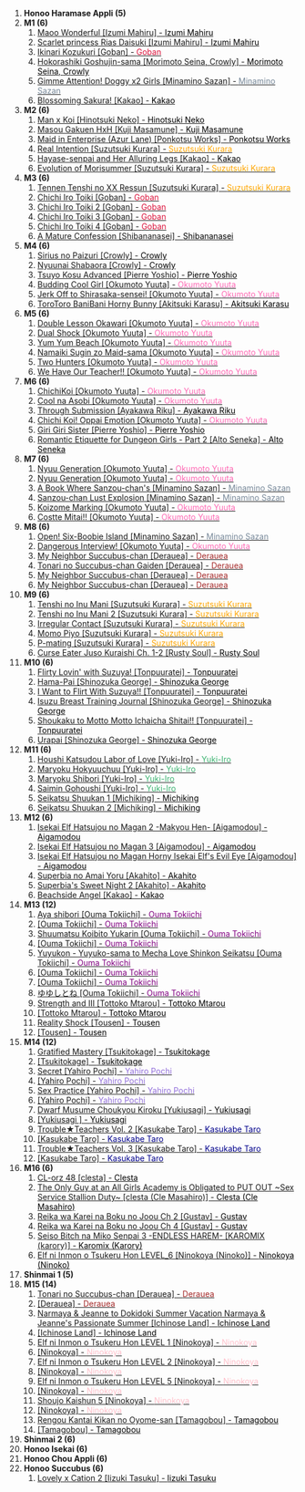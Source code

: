 1. **Honoo Haramase Appli (5)** 
2. **M1 (6)** 
	1. [Maoo Wonderful [Izumi Mahiru] - <span style="color:black">Izumi Mahiru</span>](https://track24.ru/google/?q=Maoo%20Wonderful%20%5BIzumi%20Mahiru%5D%20-%20%3Cspan%20style%3D%22color%3Ablack%22%3EIzumi%20Mahiru%3C/span%3E) 
	1. [Scarlet princess Rias Daisuki [Izumi Mahiru] - <span style="color:black">Izumi Mahiru</span>](https://track24.ru/google/?q=Scarlet%20princess%20Rias%20Daisuki%20%5BIzumi%20Mahiru%5D%20-%20%3Cspan%20style%3D%22color%3Ablack%22%3EIzumi%20Mahiru%3C/span%3E) 
	1. [Ikinari Kozukuri [Goban] - <span style="color:crimson">Goban</span>](https://track24.ru/google/?q=Ikinari%20Kozukuri%20%5BGoban%5D%20-%20%3Cspan%20style%3D%22color%3Acrimson%22%3EGoban%3C/span%3E) 
	1. [Hokorashiki Goshujin-sama [Morimoto Seina, Crowly] - <span style="color:black">Morimoto Seina</span>, <span style="color:black">Crowly</span>](https://track24.ru/google/?q=Hokorashiki%20Goshujin-sama%20%5BMorimoto%20Seina%2C%20Crowly%5D%20-%20%3Cspan%20style%3D%22color%3Ablack%22%3EMorimoto%20Seina%3C/span%3E%2C%20%3Cspan%20style%3D%22color%3Ablack%22%3ECrowly%3C/span%3E) 
	1. [Gimme Attention! Doggy x2 Girls [Minamino Sazan] - <span style="color:LightSlateGrey">Minamino Sazan</span>](https://track24.ru/google/?q=Gimme%20Attention%21%20Doggy%20x2%20Girls%20%5BMinamino%20Sazan%5D%20-%20%3Cspan%20style%3D%22color%3ALightSlateGrey%22%3EMinamino%20Sazan%3C/span%3E) 
	1. [Blossoming Sakura! [Kakao] - <span style="color:black">Kakao</span>](https://track24.ru/google/?q=Blossoming%20Sakura%21%20%5BKakao%5D%20-%20%3Cspan%20style%3D%22color%3Ablack%22%3EKakao%3C/span%3E) 
3. **M2 (6)** 
	1. [Man x Koi [Hinotsuki Neko] - <span style="color:black">Hinotsuki Neko</span>](https://track24.ru/google/?q=Man%20x%20Koi%20%5BHinotsuki%20Neko%5D%20-%20%3Cspan%20style%3D%22color%3Ablack%22%3EHinotsuki%20Neko%3C/span%3E) 
	1. [Masou Gakuen HxH [Kuji Masamune] - <span style="color:black">Kuji Masamune</span>](https://track24.ru/google/?q=Masou%20Gakuen%20HxH%20%5BKuji%20Masamune%5D%20-%20%3Cspan%20style%3D%22color%3Ablack%22%3EKuji%20Masamune%3C/span%3E) 
	1. [Maid in Enterprise (Azur Lane) [Ponkotsu Works] - <span style="color:black">Ponkotsu Works</span>](https://track24.ru/google/?q=Maid%20in%20Enterprise%20%28Azur%20Lane%29%20%5BPonkotsu%20Works%5D%20-%20%3Cspan%20style%3D%22color%3Ablack%22%3EPonkotsu%20Works%3C/span%3E) 
	1. [Real Intention [Suzutsuki Kurara] - <span style="color:orange">Suzutsuki Kurara</span>](https://track24.ru/google/?q=Real%20Intention%20%5BSuzutsuki%20Kurara%5D%20-%20%3Cspan%20style%3D%22color%3Aorange%22%3ESuzutsuki%20Kurara%3C/span%3E) 
	1. [Hayase-senpai and Her Alluring Legs [Kakao] - <span style="color:black">Kakao</span>](https://track24.ru/google/?q=Hayase-senpai%20and%20Her%20Alluring%20Legs%20%5BKakao%5D%20-%20%3Cspan%20style%3D%22color%3Ablack%22%3EKakao%3C/span%3E) 
	1. [Evolution of Morisummer [Suzutsuki Kurara] - <span style="color:orange">Suzutsuki Kurara</span>](https://track24.ru/google/?q=Evolution%20of%20Morisummer%20%5BSuzutsuki%20Kurara%5D%20-%20%3Cspan%20style%3D%22color%3Aorange%22%3ESuzutsuki%20Kurara%3C/span%3E) 
4. **M3 (6)** 
	1. [Tennen Tenshi no XX Ressun [Suzutsuki Kurara] - <span style="color:orange">Suzutsuki Kurara</span>](https://track24.ru/google/?q=Tennen%20Tenshi%20no%20XX%20Ressun%20%5BSuzutsuki%20Kurara%5D%20-%20%3Cspan%20style%3D%22color%3Aorange%22%3ESuzutsuki%20Kurara%3C/span%3E) 
	1. [Chichi Iro Toiki [Goban] - <span style="color:crimson">Goban</span>](https://track24.ru/google/?q=Chichi%20Iro%20Toiki%20%5BGoban%5D%20-%20%3Cspan%20style%3D%22color%3Acrimson%22%3EGoban%3C/span%3E) 
	1. [Chichi Iro Toiki 2 [Goban] - <span style="color:crimson">Goban</span>](https://track24.ru/google/?q=Chichi%20Iro%20Toiki%202%20%5BGoban%5D%20-%20%3Cspan%20style%3D%22color%3Acrimson%22%3EGoban%3C/span%3E) 
	1. [Chichi Iro Toiki 3 [Goban] - <span style="color:crimson">Goban</span>](https://track24.ru/google/?q=Chichi%20Iro%20Toiki%203%20%5BGoban%5D%20-%20%3Cspan%20style%3D%22color%3Acrimson%22%3EGoban%3C/span%3E) 
	1. [Chichi Iro Toiki 4 [Goban] - <span style="color:crimson">Goban</span>](https://track24.ru/google/?q=Chichi%20Iro%20Toiki%204%20%5BGoban%5D%20-%20%3Cspan%20style%3D%22color%3Acrimson%22%3EGoban%3C/span%3E) 
	1. [A Mature Confession [Shibananasei] - <span style="color:black">Shibananasei</span>](https://track24.ru/google/?q=A%20Mature%20Confession%20%5BShibananasei%5D%20-%20%3Cspan%20style%3D%22color%3Ablack%22%3EShibananasei%3C/span%3E) 
5. **М4 (6)** 
	1. [Sirius no Paizuri [Crowly] - <span style="color:black">Crowly</span>](https://track24.ru/google/?q=Sirius%20no%20Paizuri%20%5BCrowly%5D%20-%20%3Cspan%20style%3D%22color%3Ablack%22%3ECrowly%3C/span%3E) 
	1. [Nyuunai Shabaora [Crowly] - <span style="color:black">Crowly</span>](https://track24.ru/google/?q=Nyuunai%20Shabaora%20%5BCrowly%5D%20-%20%3Cspan%20style%3D%22color%3Ablack%22%3ECrowly%3C/span%3E) 
	1. [Tsuyo Kosu Advanced [Pierre Yoshio] - <span style="color:black">Pierre Yoshio</span>](https://track24.ru/google/?q=Tsuyo%20Kosu%20Advanced%20%5BPierre%20Yoshio%5D%20-%20%3Cspan%20style%3D%22color%3Ablack%22%3EPierre%20Yoshio%3C/span%3E) 
	1. [Budding Cool Girl [Okumoto Yuuta] - <span style="color:hotpink">Okumoto Yuuta</span>](https://track24.ru/google/?q=Budding%20Cool%20Girl%20%5BOkumoto%20Yuuta%5D%20-%20%3Cspan%20style%3D%22color%3Ahotpink%22%3EOkumoto%20Yuuta%3C/span%3E) 
	1. [Jerk Off to Shirasaka-sensei! [Okumoto Yuuta] - <span style="color:hotpink">Okumoto Yuuta</span>](https://track24.ru/google/?q=Jerk%20Off%20to%20Shirasaka-sensei%21%20%5BOkumoto%20Yuuta%5D%20-%20%3Cspan%20style%3D%22color%3Ahotpink%22%3EOkumoto%20Yuuta%3C/span%3E) 
	1. [ToroToro BaniBani Horny Bunny [Akitsuki Karasu] - <span style="color:black">Akitsuki Karasu</span>](https://track24.ru/google/?q=ToroToro%20BaniBani%20Horny%20Bunny%20%5BAkitsuki%20Karasu%5D%20-%20%3Cspan%20style%3D%22color%3Ablack%22%3EAkitsuki%20Karasu%3C/span%3E) 
6. **M5 (6)** 
	1. [Double Lesson Okawari [Okumoto Yuuta] - <span style="color:hotpink">Okumoto Yuuta</span>](https://track24.ru/google/?q=Double%20Lesson%20Okawari%20%5BOkumoto%20Yuuta%5D%20-%20%3Cspan%20style%3D%22color%3Ahotpink%22%3EOkumoto%20Yuuta%3C/span%3E) 
	1. [Dual Shock [Okumoto Yuuta] - <span style="color:hotpink">Okumoto Yuuta</span>](https://track24.ru/google/?q=Dual%20Shock%20%5BOkumoto%20Yuuta%5D%20-%20%3Cspan%20style%3D%22color%3Ahotpink%22%3EOkumoto%20Yuuta%3C/span%3E) 
	1. [Yum Yum Beach [Okumoto Yuuta] - <span style="color:hotpink">Okumoto Yuuta</span>](https://track24.ru/google/?q=Yum%20Yum%20Beach%20%5BOkumoto%20Yuuta%5D%20-%20%3Cspan%20style%3D%22color%3Ahotpink%22%3EOkumoto%20Yuuta%3C/span%3E) 
	1. [Namaiki Sugin zo Maid-sama [Okumoto Yuuta] - <span style="color:hotpink">Okumoto Yuuta</span>](https://track24.ru/google/?q=Namaiki%20Sugin%20zo%20Maid-sama%20%5BOkumoto%20Yuuta%5D%20-%20%3Cspan%20style%3D%22color%3Ahotpink%22%3EOkumoto%20Yuuta%3C/span%3E) 
	1. [Two Hunters [Okumoto Yuuta] - <span style="color:hotpink">Okumoto Yuuta</span>](https://track24.ru/google/?q=Two%20Hunters%20%5BOkumoto%20Yuuta%5D%20-%20%3Cspan%20style%3D%22color%3Ahotpink%22%3EOkumoto%20Yuuta%3C/span%3E) 
	1. [We Have Our Teacher!! [Okumoto Yuuta] - <span style="color:hotpink">Okumoto Yuuta</span>](https://track24.ru/google/?q=We%20Have%20Our%20Teacher%21%21%20%5BOkumoto%20Yuuta%5D%20-%20%3Cspan%20style%3D%22color%3Ahotpink%22%3EOkumoto%20Yuuta%3C/span%3E) 
7. **M6 (6)** 
	1. [ChichiKoi [Okumoto Yuuta] - <span style="color:hotpink">Okumoto Yuuta</span>](https://track24.ru/google/?q=ChichiKoi%20%5BOkumoto%20Yuuta%5D%20-%20%3Cspan%20style%3D%22color%3Ahotpink%22%3EOkumoto%20Yuuta%3C/span%3E) 
	1. [Cool na Asobi [Okumoto Yuuta] - <span style="color:hotpink">Okumoto Yuuta</span>](https://track24.ru/google/?q=Cool%20na%20Asobi%20%5BOkumoto%20Yuuta%5D%20-%20%3Cspan%20style%3D%22color%3Ahotpink%22%3EOkumoto%20Yuuta%3C/span%3E) 
	1. [Through Submission [Ayakawa Riku] - <span style="color:black">Ayakawa Riku</span>](https://track24.ru/google/?q=Through%20Submission%20%5BAyakawa%20Riku%5D%20-%20%3Cspan%20style%3D%22color%3Ablack%22%3EAyakawa%20Riku%3C/span%3E) 
	1. [Chichi Koi! Oppai Emotion [Okumoto Yuuta] - <span style="color:hotpink">Okumoto Yuuta</span>](https://track24.ru/google/?q=Chichi%20Koi%21%20Oppai%20Emotion%20%5BOkumoto%20Yuuta%5D%20-%20%3Cspan%20style%3D%22color%3Ahotpink%22%3EOkumoto%20Yuuta%3C/span%3E) 
	1. [Giri Giri Sister [Pierre Yoshio] - <span style="color:black">Pierre Yoshio</span>](https://track24.ru/google/?q=Giri%20Giri%20Sister%20%5BPierre%20Yoshio%5D%20-%20%3Cspan%20style%3D%22color%3Ablack%22%3EPierre%20Yoshio%3C/span%3E) 
	1. [Romantic Etiquette for Dungeon Girls - Part 2 [Alto Seneka] - <span style="color:black">Alto Seneka</span>](https://track24.ru/google/?q=Romantic%20Etiquette%20for%20Dungeon%20Girls%20-%20Part%202%20%5BAlto%20Seneka%5D%20-%20%3Cspan%20style%3D%22color%3Ablack%22%3EAlto%20Seneka%3C/span%3E) 
8. **M7 (6)** 
	1. [Nyuu Generation [Okumoto Yuuta] - <span style="color:hotpink">Okumoto Yuuta</span>](https://track24.ru/google/?q=Nyuu%20Generation%20%5BOkumoto%20Yuuta%5D%20-%20%3Cspan%20style%3D%22color%3Ahotpink%22%3EOkumoto%20Yuuta%3C/span%3E) 
	1. [Nyuu Generation [Okumoto Yuuta] - <span style="color:hotpink">Okumoto Yuuta</span>](https://track24.ru/google/?q=Nyuu%20Generation%20%5BOkumoto%20Yuuta%5D%20-%20%3Cspan%20style%3D%22color%3Ahotpink%22%3EOkumoto%20Yuuta%3C/span%3E) 
	1. [A Book Where Sanzou-chan's [Minamino Sazan] - <span style="color:LightSlateGrey">Minamino Sazan</span>](https://track24.ru/google/?q=A%20Book%20Where%20Sanzou-chan%27s%20%5BMinamino%20Sazan%5D%20-%20%3Cspan%20style%3D%22color%3ALightSlateGrey%22%3EMinamino%20Sazan%3C/span%3E) 
	1. [Sanzou-chan Lust Explosion [Minamino Sazan] - <span style="color:LightSlateGrey">Minamino Sazan</span>](https://track24.ru/google/?q=Sanzou-chan%20Lust%20Explosion%20%5BMinamino%20Sazan%5D%20-%20%3Cspan%20style%3D%22color%3ALightSlateGrey%22%3EMinamino%20Sazan%3C/span%3E) 
	1. [Koizome Marking [Okumoto Yuuta] - <span style="color:hotpink">Okumoto Yuuta</span>](https://track24.ru/google/?q=Koizome%20Marking%20%5BOkumoto%20Yuuta%5D%20-%20%3Cspan%20style%3D%22color%3Ahotpink%22%3EOkumoto%20Yuuta%3C/span%3E) 
	1. [Costte Mitai!! [Okumoto Yuuta] - <span style="color:hotpink">Okumoto Yuuta</span>](https://track24.ru/google/?q=Costte%20Mitai%21%21%20%5BOkumoto%20Yuuta%5D%20-%20%3Cspan%20style%3D%22color%3Ahotpink%22%3EOkumoto%20Yuuta%3C/span%3E) 
9. **M8 (6)** 
	1. [Open! Six-Boobie Island [Minamino Sazan] - <span style="color:LightSlateGrey">Minamino Sazan</span>](https://track24.ru/google/?q=Open%21%20Six-Boobie%20Island%20%5BMinamino%20Sazan%5D%20-%20%3Cspan%20style%3D%22color%3ALightSlateGrey%22%3EMinamino%20Sazan%3C/span%3E) 
	1. [Dangerous Interview! [Okumoto Yuuta] - <span style="color:hotpink">Okumoto Yuuta</span>](https://track24.ru/google/?q=Dangerous%20Interview%21%20%5BOkumoto%20Yuuta%5D%20-%20%3Cspan%20style%3D%22color%3Ahotpink%22%3EOkumoto%20Yuuta%3C/span%3E) 
	1. [My Neighbor Succubus-chan [Derauea] - <span style="color:brown">Derauea</span>](https://track24.ru/google/?q=My%20Neighbor%20Succubus-chan%20%5BDerauea%5D%20-%20%3Cspan%20style%3D%22color%3Abrown%22%3EDerauea%3C/span%3E) 
	1. [Tonari no Succubus-chan Gaiden [Derauea] - <span style="color:brown">Derauea</span>](https://track24.ru/google/?q=Tonari%20no%20Succubus-chan%20Gaiden%20%5BDerauea%5D%20-%20%3Cspan%20style%3D%22color%3Abrown%22%3EDerauea%3C/span%3E) 
	1. [My Neighbor Succubus-chan [Derauea] - <span style="color:brown">Derauea</span>](https://track24.ru/google/?q=My%20Neighbor%20Succubus-chan%20%5BDerauea%5D%20-%20%3Cspan%20style%3D%22color%3Abrown%22%3EDerauea%3C/span%3E) 
	1. [My Neighbor Succubus-chan [Derauea] - <span style="color:brown">Derauea</span>](https://track24.ru/google/?q=My%20Neighbor%20Succubus-chan%20%5BDerauea%5D%20-%20%3Cspan%20style%3D%22color%3Abrown%22%3EDerauea%3C/span%3E) 
10. **M9 (6)** 
	1. [Tenshi no Inu Mani [Suzutsuki Kurara] - <span style="color:orange">Suzutsuki Kurara</span>](https://track24.ru/google/?q=Tenshi%20no%20Inu%20Mani%20%5BSuzutsuki%20Kurara%5D%20-%20%3Cspan%20style%3D%22color%3Aorange%22%3ESuzutsuki%20Kurara%3C/span%3E) 
	1. [Tenshi no Inu Mani 2 [Suzutsuki Kurara] - <span style="color:orange">Suzutsuki Kurara</span>](https://track24.ru/google/?q=Tenshi%20no%20Inu%20Mani%202%20%5BSuzutsuki%20Kurara%5D%20-%20%3Cspan%20style%3D%22color%3Aorange%22%3ESuzutsuki%20Kurara%3C/span%3E) 
	1. [Irregular Contact [Suzutsuki Kurara] - <span style="color:orange">Suzutsuki Kurara</span>](https://track24.ru/google/?q=Irregular%20Contact%20%5BSuzutsuki%20Kurara%5D%20-%20%3Cspan%20style%3D%22color%3Aorange%22%3ESuzutsuki%20Kurara%3C/span%3E) 
	1. [Momo Piyo [Suzutsuki Kurara] - <span style="color:orange">Suzutsuki Kurara</span>](https://track24.ru/google/?q=Momo%20Piyo%20%5BSuzutsuki%20Kurara%5D%20-%20%3Cspan%20style%3D%22color%3Aorange%22%3ESuzutsuki%20Kurara%3C/span%3E) 
	1. [P-mating [Suzutsuki Kurara] - <span style="color:orange">Suzutsuki Kurara</span>](https://track24.ru/google/?q=P-mating%20%5BSuzutsuki%20Kurara%5D%20-%20%3Cspan%20style%3D%22color%3Aorange%22%3ESuzutsuki%20Kurara%3C/span%3E) 
	1. [Curse Eater Juso Kuraishi Ch. 1-2 [Rusty Soul] - <span style="color:black">Rusty Soul</span>](https://track24.ru/google/?q=Curse%20Eater%20Juso%20Kuraishi%20Ch.%201-2%20%5BRusty%20Soul%5D%20-%20%3Cspan%20style%3D%22color%3Ablack%22%3ERusty%20Soul%3C/span%3E) 
11. **M10 (6)** 
	1. [Flirty Lovin' with Suzuya! [Tonpuuratei] - <span style="color:black">Tonpuuratei</span>](https://track24.ru/google/?q=Flirty%20Lovin%27%20with%20Suzuya%21%20%5BTonpuuratei%5D%20-%20%3Cspan%20style%3D%22color%3Ablack%22%3ETonpuuratei%3C/span%3E) 
	1. [Hama-Pai [Shinozuka George] - <span style="color:black">Shinozuka George</span>](https://track24.ru/google/?q=Hama-Pai%20%5BShinozuka%20George%5D%20-%20%3Cspan%20style%3D%22color%3Ablack%22%3EShinozuka%20George%3C/span%3E) 
	1. [I Want to Flirt With Suzuya!! [Tonpuuratei] - <span style="color:black">Tonpuuratei</span>](https://track24.ru/google/?q=I%20Want%20to%20Flirt%20With%20Suzuya%21%21%20%5BTonpuuratei%5D%20-%20%3Cspan%20style%3D%22color%3Ablack%22%3ETonpuuratei%3C/span%3E) 
	1. [Isuzu Breast Training Journal [Shinozuka George] - <span style="color:black">Shinozuka George</span>](https://track24.ru/google/?q=Isuzu%20Breast%20Training%20Journal%20%5BShinozuka%20George%5D%20-%20%3Cspan%20style%3D%22color%3Ablack%22%3EShinozuka%20George%3C/span%3E) 
	1. [Shoukaku to Motto Motto Ichaicha Shitai!! [Tonpuuratei] - <span style="color:black">Tonpuuratei</span>](https://track24.ru/google/?q=Shoukaku%20to%20Motto%20Motto%20Ichaicha%20Shitai%21%21%20%5BTonpuuratei%5D%20-%20%3Cspan%20style%3D%22color%3Ablack%22%3ETonpuuratei%3C/span%3E) 
	1. [Urapai [Shinozuka George] - <span style="color:black">Shinozuka George</span>](https://track24.ru/google/?q=Urapai%20%5BShinozuka%20George%5D%20-%20%3Cspan%20style%3D%22color%3Ablack%22%3EShinozuka%20George%3C/span%3E) 
12. **M11 (6)** 
	1. [Houshi Katsudou Labor of Love [Yuki-Iro] - <span style="color:MediumSeaGreen">Yuki-Iro</span>](https://track24.ru/google/?q=Houshi%20Katsudou%20Labor%20of%20Love%20%5BYuki-Iro%5D%20-%20%3Cspan%20style%3D%22color%3AMediumSeaGreen%22%3EYuki-Iro%3C/span%3E) 
	1. [Maryoku Hokyuuchuu [Yuki-Iro] - <span style="color:MediumSeaGreen">Yuki-Iro</span>](https://track24.ru/google/?q=Maryoku%20Hokyuuchuu%20%5BYuki-Iro%5D%20-%20%3Cspan%20style%3D%22color%3AMediumSeaGreen%22%3EYuki-Iro%3C/span%3E) 
	1. [Maryoku Shibori [Yuki-Iro] - <span style="color:MediumSeaGreen">Yuki-Iro</span>](https://track24.ru/google/?q=Maryoku%20Shibori%20%5BYuki-Iro%5D%20-%20%3Cspan%20style%3D%22color%3AMediumSeaGreen%22%3EYuki-Iro%3C/span%3E) 
	1. [Saimin Gohoushi [Yuki-Iro] - <span style="color:MediumSeaGreen">Yuki-Iro</span>](https://track24.ru/google/?q=Saimin%20Gohoushi%20%5BYuki-Iro%5D%20-%20%3Cspan%20style%3D%22color%3AMediumSeaGreen%22%3EYuki-Iro%3C/span%3E) 
	1. [Seikatsu Shuukan 1 [Michiking] - <span style="color:black">Michiking</span>](https://track24.ru/google/?q=Seikatsu%20Shuukan%201%20%5BMichiking%5D%20-%20%3Cspan%20style%3D%22color%3Ablack%22%3EMichiking%3C/span%3E) 
	1. [Seikatsu Shuukan 2 [Michiking] - <span style="color:black">Michiking</span>](https://track24.ru/google/?q=Seikatsu%20Shuukan%202%20%5BMichiking%5D%20-%20%3Cspan%20style%3D%22color%3Ablack%22%3EMichiking%3C/span%3E) 
13. **M12 (6)** 
	1. [Isekai Elf Hatsujou no Magan 2 -Makyou Hen- [Aigamodou] - <span style="color:black">Aigamodou</span>](https://track24.ru/google/?q=Isekai%20Elf%20Hatsujou%20no%20Magan%202%20-Makyou%20Hen-%20%5BAigamodou%5D%20-%20%3Cspan%20style%3D%22color%3Ablack%22%3EAigamodou%3C/span%3E) 
	1. [Isekai Elf Hatsujou no Magan 3 [Aigamodou] - <span style="color:black">Aigamodou</span>](https://track24.ru/google/?q=Isekai%20Elf%20Hatsujou%20no%20Magan%203%20%5BAigamodou%5D%20-%20%3Cspan%20style%3D%22color%3Ablack%22%3EAigamodou%3C/span%3E) 
	1. [Isekai Elf Hatsujou no Magan Horny Isekai Elf's Evil Eye [Aigamodou] - <span style="color:black">Aigamodou</span>](https://track24.ru/google/?q=Isekai%20Elf%20Hatsujou%20no%20Magan%20Horny%20Isekai%20Elf%27s%20Evil%20Eye%20%5BAigamodou%5D%20-%20%3Cspan%20style%3D%22color%3Ablack%22%3EAigamodou%3C/span%3E) 
	1. [Superbia no Amai Yoru [Akahito] - <span style="color:black">Akahito</span>](https://track24.ru/google/?q=Superbia%20no%20Amai%20Yoru%20%5BAkahito%5D%20-%20%3Cspan%20style%3D%22color%3Ablack%22%3EAkahito%3C/span%3E) 
	1. [Superbia's Sweet Night 2 [Akahito] - <span style="color:black">Akahito</span>](https://track24.ru/google/?q=Superbia%27s%20Sweet%20Night%202%20%5BAkahito%5D%20-%20%3Cspan%20style%3D%22color%3Ablack%22%3EAkahito%3C/span%3E) 
	1. [Beachside Angel [Kakao] - <span style="color:black">Kakao</span>](https://track24.ru/google/?q=Beachside%20Angel%20%5BKakao%5D%20-%20%3Cspan%20style%3D%22color%3Ablack%22%3EKakao%3C/span%3E) 
14. **M13 (12)** 
	1. [Aya shibori [Ouma Tokiichi] - <span style="color:purple">Ouma Tokiichi</span>](https://track24.ru/google/?q=Aya%20shibori%20%5BOuma%20Tokiichi%5D%20-%20%3Cspan%20style%3D%22color%3Apurple%22%3EOuma%20Tokiichi%3C/span%3E) 
	1. [[Ouma Tokiichi] - <span style="color:purple">Ouma Tokiichi</span>](https://track24.ru/google/?q=%5BOuma%20Tokiichi%5D%20-%20%3Cspan%20style%3D%22color%3Apurple%22%3EOuma%20Tokiichi%3C/span%3E) 
	1. [Shuumatsu Koibito Yukarin [Ouma Tokiichi] - <span style="color:purple">Ouma Tokiichi</span>](https://track24.ru/google/?q=Shuumatsu%20Koibito%20Yukarin%20%5BOuma%20Tokiichi%5D%20-%20%3Cspan%20style%3D%22color%3Apurple%22%3EOuma%20Tokiichi%3C/span%3E) 
	1. [[Ouma Tokiichi] - <span style="color:purple">Ouma Tokiichi</span>](https://track24.ru/google/?q=%5BOuma%20Tokiichi%5D%20-%20%3Cspan%20style%3D%22color%3Apurple%22%3EOuma%20Tokiichi%3C/span%3E) 
	1. [Yuyukon - Yuyuko-sama to Mecha Love Shinkon Seikatsu [Ouma Tokiichi] - <span style="color:purple">Ouma Tokiichi</span>](https://track24.ru/google/?q=Yuyukon%20-%20Yuyuko-sama%20to%20Mecha%20Love%20Shinkon%20Seikatsu%20%5BOuma%20Tokiichi%5D%20-%20%3Cspan%20style%3D%22color%3Apurple%22%3EOuma%20Tokiichi%3C/span%3E) 
	1. [[Ouma Tokiichi] - <span style="color:purple">Ouma Tokiichi</span>](https://track24.ru/google/?q=%5BOuma%20Tokiichi%5D%20-%20%3Cspan%20style%3D%22color%3Apurple%22%3EOuma%20Tokiichi%3C/span%3E) 
	1. [[Ouma Tokiichi] - <span style="color:purple">Ouma Tokiichi</span>](https://track24.ru/google/?q=%5BOuma%20Tokiichi%5D%20-%20%3Cspan%20style%3D%22color%3Apurple%22%3EOuma%20Tokiichi%3C/span%3E) 
	1. [ゆゆしとね [Ouma Tokiichi] - <span style="color:purple">Ouma Tokiichi</span>](https://track24.ru/google/?q=%E3%82%86%E3%82%86%E3%81%97%E3%81%A8%E3%81%AD%20%5BOuma%20Tokiichi%5D%20-%20%3Cspan%20style%3D%22color%3Apurple%22%3EOuma%20Tokiichi%3C/span%3E) 
	1. [Strength and III [Tottoko Mtarou] - <span style="color:black">Tottoko Mtarou</span>](https://track24.ru/google/?q=Strength%20and%20III%20%5BTottoko%20Mtarou%5D%20-%20%3Cspan%20style%3D%22color%3Ablack%22%3ETottoko%20Mtarou%3C/span%3E) 
	1. [[Tottoko Mtarou] - <span style="color:black">Tottoko Mtarou</span>](https://track24.ru/google/?q=%5BTottoko%20Mtarou%5D%20-%20%3Cspan%20style%3D%22color%3Ablack%22%3ETottoko%20Mtarou%3C/span%3E) 
	1. [Reality Shock [Tousen] - <span style="color:black">Tousen</span>](https://track24.ru/google/?q=Reality%20Shock%20%5BTousen%5D%20-%20%3Cspan%20style%3D%22color%3Ablack%22%3ETousen%3C/span%3E) 
	1. [[Tousen] - <span style="color:black">Tousen</span>](https://track24.ru/google/?q=%5BTousen%5D%20-%20%3Cspan%20style%3D%22color%3Ablack%22%3ETousen%3C/span%3E) 
15. **M14 (12)** 
	1. [Gratified Mastery [Tsukitokage] - <span style="color:black">Tsukitokage</span>](https://track24.ru/google/?q=Gratified%20Mastery%20%5BTsukitokage%5D%20-%20%3Cspan%20style%3D%22color%3Ablack%22%3ETsukitokage%3C/span%3E) 
	1. [[Tsukitokage] - <span style="color:black">Tsukitokage</span>](https://track24.ru/google/?q=%5BTsukitokage%5D%20-%20%3Cspan%20style%3D%22color%3Ablack%22%3ETsukitokage%3C/span%3E) 
	1. [Secret [Yahiro Pochi] - <span style="color:MediumPurple">Yahiro Pochi</span>](https://track24.ru/google/?q=Secret%20%5BYahiro%20Pochi%5D%20-%20%3Cspan%20style%3D%22color%3AMediumPurple%22%3EYahiro%20Pochi%3C/span%3E) 
	1. [[Yahiro Pochi] - <span style="color:MediumPurple">Yahiro Pochi</span>](https://track24.ru/google/?q=%5BYahiro%20Pochi%5D%20-%20%3Cspan%20style%3D%22color%3AMediumPurple%22%3EYahiro%20Pochi%3C/span%3E) 
	1. [Sex Practice [Yahiro Pochi] - <span style="color:MediumPurple">Yahiro Pochi</span>](https://track24.ru/google/?q=Sex%20Practice%20%5BYahiro%20Pochi%5D%20-%20%3Cspan%20style%3D%22color%3AMediumPurple%22%3EYahiro%20Pochi%3C/span%3E) 
	1. [[Yahiro Pochi] - <span style="color:MediumPurple">Yahiro Pochi</span>](https://track24.ru/google/?q=%5BYahiro%20Pochi%5D%20-%20%3Cspan%20style%3D%22color%3AMediumPurple%22%3EYahiro%20Pochi%3C/span%3E) 
	1. [Dwarf Musume Choukyou Kiroku [Yukiusagi] - <span style="color:black">Yukiusagi</span>](https://track24.ru/google/?q=Dwarf%20Musume%20Choukyou%20Kiroku%20%5BYukiusagi%5D%20-%20%3Cspan%20style%3D%22color%3Ablack%22%3EYukiusagi%3C/span%3E) 
	1. [[Yukiusagi ] - <span style="color:black">Yukiusagi </span>](https://track24.ru/google/?q=%5BYukiusagi%20%5D%20-%20%3Cspan%20style%3D%22color%3Ablack%22%3EYukiusagi%20%3C/span%3E) 
	1. [Trouble★Teachers Vol. 2 [Kasukabe Taro] - <span style="color:DarkBlue">Kasukabe Taro</span>](https://track24.ru/google/?q=Trouble%E2%98%85Teachers%20Vol.%202%20%5BKasukabe%20Taro%5D%20-%20%3Cspan%20style%3D%22color%3ADarkBlue%22%3EKasukabe%20Taro%3C/span%3E) 
	1. [[Kasukabe Taro] - <span style="color:DarkBlue">Kasukabe Taro</span>](https://track24.ru/google/?q=%5BKasukabe%20Taro%5D%20-%20%3Cspan%20style%3D%22color%3ADarkBlue%22%3EKasukabe%20Taro%3C/span%3E) 
	1. [Trouble★Teachers Vol. 3 [Kasukabe Taro] - <span style="color:DarkBlue">Kasukabe Taro</span>](https://track24.ru/google/?q=Trouble%E2%98%85Teachers%20Vol.%203%20%5BKasukabe%20Taro%5D%20-%20%3Cspan%20style%3D%22color%3ADarkBlue%22%3EKasukabe%20Taro%3C/span%3E) 
	1. [[Kasukabe Taro] - <span style="color:DarkBlue">Kasukabe Taro</span>](https://track24.ru/google/?q=%5BKasukabe%20Taro%5D%20-%20%3Cspan%20style%3D%22color%3ADarkBlue%22%3EKasukabe%20Taro%3C/span%3E) 
16. **M16 (6)** 
	1. [CL-orz 48 [clesta] - <span style="color:black">Clesta</span>](https://track24.ru/google/?q=CL-orz%2048%20%5Bclesta%5D%20-%20%3Cspan%20style%3D%22color%3Ablack%22%3EClesta%3C/span%3E) 
	1. [The Only Guy at an All Girls Academy is Obligated to PUT OUT ~Sex Service Stallion Duty~ [clesta (Cle Masahiro)] - <span style="color:black">Clesta (Cle Masahiro)</span>](https://track24.ru/google/?q=The%20Only%20Guy%20at%20an%20All%20Girls%20Academy%20is%20Obligated%20to%20PUT%20OUT%20~Sex%20Service%20Stallion%20Duty~%20%5Bclesta%20%28Cle%20Masahiro%29%5D%20-%20%3Cspan%20style%3D%22color%3Ablack%22%3EClesta%20%28Cle%20Masahiro%29%3C/span%3E) 
	1. [Reika wa Karei na Boku no Joou Ch 2 [Gustav] - <span style="color:black">Gustav</span>](https://track24.ru/google/?q=Reika%20wa%20Karei%20na%20Boku%20no%20Joou%20Ch%202%20%5BGustav%5D%20-%20%3Cspan%20style%3D%22color%3Ablack%22%3EGustav%3C/span%3E) 
	1. [Reika wa Karei na Boku no Joou Ch 4 [Gustav] - <span style="color:black">Gustav</span>](https://track24.ru/google/?q=Reika%20wa%20Karei%20na%20Boku%20no%20Joou%20Ch%204%20%5BGustav%5D%20-%20%3Cspan%20style%3D%22color%3Ablack%22%3EGustav%3C/span%3E) 
	1. [Seiso Bitch na Miko Senpai 3 -ENDLESS HAREM- [KAROMIX (karory)] - <span style="color:black">Karomix (Karory)</span>](https://track24.ru/google/?q=Seiso%20Bitch%20na%20Miko%20Senpai%203%20-ENDLESS%20HAREM-%20%5BKAROMIX%20%28karory%29%5D%20-%20%3Cspan%20style%3D%22color%3Ablack%22%3EKaromix%20%28Karory%29%3C/span%3E) 
	1. [Elf ni Inmon o Tsukeru Hon LEVEL_6 [Ninokoya (Ninoko)] - <span style="color:black">Ninokoya (Ninoko)</span>](https://track24.ru/google/?q=Elf%20ni%20Inmon%20o%20Tsukeru%20Hon%20LEVEL_6%20%5BNinokoya%20%28Ninoko%29%5D%20-%20%3Cspan%20style%3D%22color%3Ablack%22%3ENinokoya%20%28Ninoko%29%3C/span%3E) 
17. **Shinmai 1 (5)** 
18. **M15 (14)** 
	1. [Tonari no Succubus-chan [Derauea] - <span style="color:brown">Derauea</span>](https://track24.ru/google/?q=Tonari%20no%20Succubus-chan%20%5BDerauea%5D%20-%20%3Cspan%20style%3D%22color%3Abrown%22%3EDerauea%3C/span%3E) 
	1. [[Derauea] - <span style="color:brown">Derauea</span>](https://track24.ru/google/?q=%5BDerauea%5D%20-%20%3Cspan%20style%3D%22color%3Abrown%22%3EDerauea%3C/span%3E) 
	1. [Narmaya & Jeanne to Dokidoki Summer Vacation Narmaya & Jeanne's Passionate Summer [Ichinose Land] - <span style="color:black">Ichinose Land</span>](https://track24.ru/google/?q=Narmaya%20%26%20Jeanne%20to%20Dokidoki%20Summer%20Vacation%20Narmaya%20%26%20Jeanne%27s%20Passionate%20Summer%20%5BIchinose%20Land%5D%20-%20%3Cspan%20style%3D%22color%3Ablack%22%3EIchinose%20Land%3C/span%3E) 
	1. [[Ichinose Land] - <span style="color:black">Ichinose Land</span>](https://track24.ru/google/?q=%5BIchinose%20Land%5D%20-%20%3Cspan%20style%3D%22color%3Ablack%22%3EIchinose%20Land%3C/span%3E) 
	1. [Elf ni Inmon o Tsukeru Hon LEVEL 1 [Ninokoya] - <span style="color:pink">Ninokoya</span>](https://track24.ru/google/?q=Elf%20ni%20Inmon%20o%20Tsukeru%20Hon%20LEVEL%201%20%5BNinokoya%5D%20-%20%3Cspan%20style%3D%22color%3Apink%22%3ENinokoya%3C/span%3E) 
	1. [[Ninokoya] - <span style="color:pink">Ninokoya</span>](https://track24.ru/google/?q=%5BNinokoya%5D%20-%20%3Cspan%20style%3D%22color%3Apink%22%3ENinokoya%3C/span%3E) 
	1. [Elf ni Inmon o Tsukeru Hon LEVEL 2 [Ninokoya] - <span style="color:pink">Ninokoya</span>](https://track24.ru/google/?q=Elf%20ni%20Inmon%20o%20Tsukeru%20Hon%20LEVEL%202%20%5BNinokoya%5D%20-%20%3Cspan%20style%3D%22color%3Apink%22%3ENinokoya%3C/span%3E) 
	1. [[Ninokoya] - <span style="color:pink">Ninokoya</span>](https://track24.ru/google/?q=%5BNinokoya%5D%20-%20%3Cspan%20style%3D%22color%3Apink%22%3ENinokoya%3C/span%3E) 
	1. [Elf ni Inmon o Tsukeru Hon LEVEL 5 [Ninokoya] - <span style="color:pink">Ninokoya</span>](https://track24.ru/google/?q=Elf%20ni%20Inmon%20o%20Tsukeru%20Hon%20LEVEL%205%20%5BNinokoya%5D%20-%20%3Cspan%20style%3D%22color%3Apink%22%3ENinokoya%3C/span%3E) 
	1. [[Ninokoya] - <span style="color:pink">Ninokoya</span>](https://track24.ru/google/?q=%5BNinokoya%5D%20-%20%3Cspan%20style%3D%22color%3Apink%22%3ENinokoya%3C/span%3E) 
	1. [Shoujo Kaishun 5 [Ninokoya] - <span style="color:pink">Ninokoya</span>](https://track24.ru/google/?q=Shoujo%20Kaishun%205%20%5BNinokoya%5D%20-%20%3Cspan%20style%3D%22color%3Apink%22%3ENinokoya%3C/span%3E) 
	1. [[Ninokoya] - <span style="color:pink">Ninokoya</span>](https://track24.ru/google/?q=%5BNinokoya%5D%20-%20%3Cspan%20style%3D%22color%3Apink%22%3ENinokoya%3C/span%3E) 
	1. [Rengou Kantai Kikan no Oyome-san [Tamagobou] - <span style="color:black">Tamagobou</span>](https://track24.ru/google/?q=Rengou%20Kantai%20Kikan%20no%20Oyome-san%20%5BTamagobou%5D%20-%20%3Cspan%20style%3D%22color%3Ablack%22%3ETamagobou%3C/span%3E) 
	1. [[Tamagobou] - <span style="color:black">Tamagobou</span>](https://track24.ru/google/?q=%5BTamagobou%5D%20-%20%3Cspan%20style%3D%22color%3Ablack%22%3ETamagobou%3C/span%3E) 
19. **Shinmai 2 (6)** 
20. **Honoo Isekai (6)** 
21. **Honoo Chou Appli (6)** 
22. **Honoo Succubus (6)** 
	1. [Lovely x Cation 2 [Iizuki Tasuku] - <span style="color:black">Iizuki Tasuku</span>](https://track24.ru/google/?q=Lovely%20x%20Cation%202%20%5BIizuki%20Tasuku%5D%20-%20%3Cspan%20style%3D%22color%3Ablack%22%3EIizuki%20Tasuku%3C/span%3E) 
